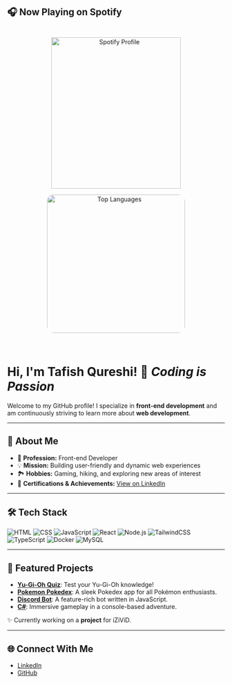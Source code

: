 ## 🎧 Now Playing on Spotify

<div align="center" style="padding:20px; border-radius:20px;">

  <a href="https://open.spotify.com/user/darksiders1251" target="_blank">
    <img src="https://spotify-github-profile.kittinanx.com/api/view?uid=darksiders1251&cover_image=true&theme=default&show_offline=true&background_color=0d1117&interchange=true&bar_color_cover=false&bar_color=1db954" 
         alt="Spotify Profile" style="height:350px; width:300px">
  </a>

<img src="https://github-readme-stats.vercel.app/api/top-langs/?username=tafish-qureshi&layout=compact&theme=dark&hide_border=true" 
           alt="Top Languages" style="border-radius:15px; height:320px;">
</div>

# Hi, I'm Tafish Qureshi! 🚀 *Coding is Passion*  
Welcome to my GitHub profile! I specialize in **front-end development** and am continuously striving to learn more about **web development**.

---

## 🌟 **About Me**
- 🎯 **Profession:** Front-end Developer  
- 💡 **Mission:** Building user-friendly and dynamic web experiences  
- 🏞️ **Hobbies:** Gaming, hiking, and exploring new areas of interest  
- 🔗 **Certifications & Achievements:** [View on LinkedIn](https://www.linkedin.com/in/tafish-qureshi)  

---

## 🛠 **Tech Stack**
![HTML](https://img.shields.io/badge/HTML5-FF5733?style=for-the-badge&logo=html5&logoColor=white)
![CSS](https://img.shields.io/badge/CSS3-264de4?style=for-the-badge&logo=css3&logoColor=white)
![JavaScript](https://img.shields.io/badge/JavaScript-F7DF1E?style=for-the-badge&logo=javascript&logoColor=black)
![React](https://img.shields.io/badge/React-61DAFB?style=for-the-badge&logo=react&logoColor=black)
![Node.js](https://img.shields.io/badge/Node.js-339933?style=for-the-badge&logo=node.js&logoColor=white)
![TailwindCSS](https://img.shields.io/badge/TailwindCSS-38B2AC?style=for-the-badge&logo=tailwind-css&logoColor=white)
![TypeScript](https://img.shields.io/badge/TypeScript-3178C6?style=for-the-badge&logo=typescript&logoColor=white)
![Docker](https://img.shields.io/badge/Docker-2496ED?style=for-the-badge&logo=docker&logoColor=white)
![MySQL](https://img.shields.io/badge/MySQL-4479A1?style=for-the-badge&logo=mysql&logoColor=white)

---

## 🚀 **Featured Projects**
- **[Yu-Gi-Oh Quiz](https://github.com/Tafish-Qureshi/YugiohQuiz.git)**: Test your Yu-Gi-Oh knowledge!  
- **[Pokemon Pokedex](https://github.com/Tafish-Qureshi/Pokemon-Pokedex.git)**: A sleek Pokedex app for all Pokémon enthusiasts.  
- **[Discord Bot](https://github.com/Tafish-Qureshi/DiscordbotV14.git)**: A feature-rich bot written in JavaScript.  
- **[C#](https://github.com/Tafish-Qureshi/RPG-Tekst-based)**: Immersive gameplay in a console-based adventure.

✨ Currently working on a **project** for iZiViD.

---

## 🌐 **Connect With Me**
- [LinkedIn](https://www.linkedin.com/in/tafish-qureshi)  
- [GitHub](https://github.com/Tafish-Qureshi)  

